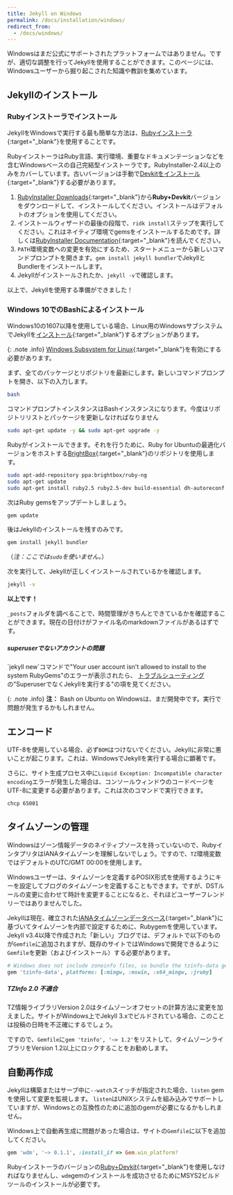 ```yaml
---
title: Jekyll on Windows
permalink: /docs/installation/windows/
redirect_from:
  - /docs/windows/
---
```


Windowsはまだ公式にサポートされたプラットフォームではありません。ですが、適切な調整を行ってJekyllを使用することができます。このページには、Windowsユーザーから掘り起こされた知識や教訓を集めています。

<!-- While Windows is not an officially-supported platform, it can be used to run Jekyll with the proper tweaks. This page aims to
collect some of the general knowledge and lessons that have been unearthed by Windows users. -->


## Jekyllのインストール
<!-- ## Installing Jekyll -->

### Rubyインストーラでインストール
<!-- ### Installation via RubyInstaller -->

JekyllをWindowsで実行する最も簡単な方法は、[Rubyインストーラ](https://rubyinstaller.org/){:target="_blank"}を使用することです。

<!-- The easiest way to run Jekyll is by using the [RubyInstaller](https://rubyinstaller.org/) for Windows. -->

RubyインストーラはRuby言語、実行環境、重要なドキュメンテーションなどを含むWindowsベースの自己完結型インストーラです。RubyInstaller-2.4以上のみをカバーしています。古いバージョンは手動で[Devkitをインストール](https://github.com/oneclick/rubyinstaller/wiki/Development-Kit){:target="_blank"}する必要があります。

<!-- RubyInstaller is a self-contained Windows-based installer that includes the Ruby language, an execution environment,
important documentation, and more.
We only cover RubyInstaller-2.4 and newer here, older versions need to
[install the Devkit](https://github.com/oneclick/rubyinstaller/wiki/Development-Kit) manually. -->

1. [RubyInstaller Downloads](https://rubyinstaller.org/downloads/){:target="_blank"}から**Ruby+Devkit**バージョンをダウンロードして、インストールしてください。インストールはデフォルトのオプションを使用してください。
2. インストールウィザードの最後の段階で、`ridk install`ステップを実行してください。これはネイティブ環境でgemsをインストールするためです。詳しくは[RubyInstaller Documentation](https://github.com/oneclick/rubyinstaller2#using-the-installer-on-a-target-system){:target="_blank"}を読んでください。
3. `PATH`環境変数への変更を有効にするため、スタートメニューから新しいコマンドプロンプトを開きます。`gem install jekyll bundler`でJekyllとBundlerをインストールします。
4. Jekyllがインストールされたか、`jekyll -v`で確認します。

<!-- 1. Download and Install a **Ruby+Devkit** version from [RubyInstaller Downloads](https://rubyinstaller.org/downloads/).
   Use default options for installation.
2. Run the `ridk install` step on the last stage of the installation wizard. This is needed for installing gems with native
   extensions. You can find additional information regarding this in the
   [RubyInstaller Documentation](https://github.com/oneclick/rubyinstaller2#using-the-installer-on-a-target-system)
3. Open a new command prompt window from the start menu, so that changes to the `PATH` environment variable becomes effective.
   Install Jekyll and Bundler via: `gem install jekyll bundler`
4. Check if Jekyll installed properly: `jekyll -v` -->

以上で、Jekyllを使用する準備ができました！

<!-- That's it, you're ready to use Jekyll! -->

### Windows 10でのBashによるインストール
<!-- ### Installation via Bash on Windows 10 -->

Windows10の1607以降を使用している場合、Linux用のWindowsサブシステムでJekyllを[インストール](https://msdn.microsoft.com/en-us/commandline/wsl/install_guide){:target="_blank"}するオプションがあります。

<!-- If you are using Windows 10 version 1607 or later, another option to run Jekyll is by
[installing](https://msdn.microsoft.com/en-us/commandline/wsl/install_guide) the Windows Subsystem for Linux. -->

{: .note .info}
[Windows Subsystem for Linux](https://msdn.microsoft.com/en-us/commandline/wsl/about){:target="_blank"}を有効にする必要があります。

<!-- {: .note .info}
You must have [Windows Subsystem for Linux](https://msdn.microsoft.com/en-us/commandline/wsl/about) enabled. -->

まず、全てのパッケージとリポジトリを最新にします。新しいコマンドプロンプトを開き、以下の入力します。

<!-- First let's make sure all our packages / repositories are up to date. Open a new Command Prompt instance, and type the following: -->

```sh
bash
```

コマンドプロンプトインスタンスはBashインスタンスになります。今度はリポジトリリストとパッケージを更新しなければなりません

<!-- Your Command Prompt instance should now be a Bash instance. Now we must update our repo lists and packages. -->

```sh
sudo apt-get update -y && sudo apt-get upgrade -y
```

Rubyがインストールできます。それを行うために、Ruby for Ubuntuの最適化バージョンをホストする[BrightBox](https://www.brightbox.com/docs/ruby/ubuntu/){:target="_blank"}のリポジトリを使用します。

<!-- Now we can install Ruby. To do this we will use a repository from [BrightBox](https://www.brightbox.com/docs/ruby/ubuntu/),
which hosts optimized versions of Ruby for Ubuntu. -->

```sh
sudo apt-add-repository ppa:brightbox/ruby-ng
sudo apt-get update
sudo apt-get install ruby2.5 ruby2.5-dev build-essential dh-autoreconf
```

次はRuby gemsをアップデートしましょう。

<!-- Next let's update our Ruby gems: -->

```sh
gem update
```

後はJekyllのインストールを残すのみです。

<!-- Now all that is left to do is install Jekyll. -->

```sh
gem install jekyll bundler
```

（*注：ここでは`sudo`を使いません。*）

<!-- (*Note: no `sudo` here.*) -->

次を実行して、Jekyllが正しくインストールされているかを確認します。

<!-- Check if Jekyll installed properly by running: -->

```sh
jekyll -v
```

**以上です！**

<!-- **And that's it!** -->

`_posts`フォルダを調べることで、時間管理がきちんとできているかを確認することができます。現在の日付けがファイル名のmarkdownファイルがあるはずです。

<!-- You can make sure time management is working properly by inspecting your `_posts` folder. You should see a markdown file
with the current date in the filename. -->

<div class="note info">
  <h5>superuserでないアカウントの問題</h5>
  <!-- <h5>Non-superuser account issues</h5> -->
  <p>`jekyll new`コマンドで"Your user account isn't allowed to install to the system RubyGems"のエラーが表示されたら、 <a href="{{ '/docs/troubleshooting/#no-sudo' | relative_url }}">トラブルシューティング</a>の"SuperuserでなくJekyllを実行する"の項を見てください。</p>
  <!-- <p>If the `jekyll new` command prints the error "Your user account isn't allowed to install to the system RubyGems", see
  the "Running Jekyll as Non-Superuser" instructions in <a href="{{ '/docs/troubleshooting/#no-sudo' | relative_url }}">Troubleshooting</a>.</p> -->
</div>

{: .note .info}
**注：** Bash on Ubuntu on Windowsは、まだ開発中です。実行で問題が発生するかもしれません。

<!-- {: .note .info}
Bash on Ubuntu on Windows is still under development, so you may run into issues. -->


## エンコード
<!-- ## Encoding -->

UTF-8を使用している場合、必ず`BOM`はつけないでください。Jekyllに非常に悪いことが起こります。これは、WindowsでJekyllを実行する場合に顕著です。

<!-- If you use UTF-8 encoding, make sure that no `BOM` header characters exist in your files or very, very bad things will happen to
Jekyll. This is especially relevant when you're running Jekyll on Windows. -->

さらに、サイト生成プロセス中に`Liquid Exception: Incompatible character encoding`エラーが発生した場合は、コンソールウィンドウのコードページをUTF-8に変更する必要があります。これは次のコマンドで実行できます。

<!-- Additionally, you might need to change the code page of the console window to UTF-8 in case you get a
`Liquid Exception: Incompatible character encoding` error during the site generation process. It can be done with the following
command: -->

```sh
chcp 65001
```

## タイムゾーンの管理
<!-- ## Time-Zone Management -->

Windowsはゾーン情報データのネイティブソースを持っていないので、RubyインタプリタはIANAタイムゾーンを理解しないでしょう。ですので、`TZ`環境変数ではデフォルトのUTC/GMT 00:00を使用します。

<!-- Since Windows doesn't have a native source of zoneinfo data, the Ruby Interpreter would not understand IANA Timezones and hence
using them had the `TZ` environment variable default to UTC/GMT 00:00. -->

Windowsユーザーは、タイムゾーンを定義するPOSIX形式を使用するようにキーを設定してブログのタイムゾーンを定義することもできます。ですが、DSTルールの変更に合わせて時計を変更することになると、それほどユーザーフレンドリーではありませんでした。

<!-- Though Windows users could alternatively define their blog's timezone by setting the key to use POSIX format of defining
timezones, it wasn't as user-friendly when it came to having the clock altered to changing DST-rules. -->

Jekyllは現在、確立された[IANAタイムゾーンデータベース](https://en.wikipedia.org/wiki/List_of_tz_database_time_zones){:target="_blank"}に基づいてタイムゾーンを内部で設定するために、Rubygemを使用しています。 Jekyll v3.4以降で作成された「新しい」ブログでは、デフォルトで以下のものが`Gemfile`に追加されますが、既存のサイトではWindowsで開発できるように`Gemfile`を更新（およびインストール）する必要があります。

<!-- Jekyll now uses a rubygem to internally configure Timezone based on established
[IANA Timezone Database](https://en.wikipedia.org/wiki/List_of_tz_database_time_zones).
While 'new' blogs created with Jekyll v3.4 and greater, will have the following added to their `Gemfile` by default, existing
sites *will* have to update their `Gemfile` (and installed) to enable development on Windows: -->

```ruby
# Windows does not include zoneinfo files, so bundle the tzinfo-data gem
gem 'tzinfo-data', platforms: [:mingw, :mswin, :x64_mingw, :jruby]
```

<div class="note warning">
  <h5>TZInfo 2.0 不適合</h5>
  <!-- <h5>TZInfo 2.0 incompatibility</h5> -->
  <p>
    TZ情報ライブラリVersion 2.0はタイムゾーンオフセットの計算方法に変更を加えました。サイトがWindows上でJekyll 3.xでビルドされている場合、このことは投稿の日時を不正確にするでしょう。
  </p>
  <!-- <p>
    Version 2.0 of the TZInfo library has introduced a change in how timezone offsets are calculated.
    This will result in incorrect date and time for your posts when the site is built with Jekyll 3.x on Windows.
  </p> -->
  <p>
    ですので、<code>Gemfile</code>に<code>gem 'tzinfo', '~> 1.2'</code>をリストして、タイムゾーンライブラリをVersion 1.2以上にロックすることをお勧めします。
  </p>
  <!-- <p>
    We therefore recommend that you lock the Timezone library to version 1.2 and above by listing
    <code>gem 'tzinfo', '~> 1.2'</code> in your <code>Gemfile</code>.
  </p> -->
</div>

## 自動再作成
<!-- ## Auto Regeneration -->

Jekyllは構築またはサーブ中に`--watch`スイッチが指定された場合、`listen` gemを使用して変更を監視します。 `listen`はUNIXシステムを組み込みでサポートしていますが、Windowsとの互換性のために追加のgemが必要になるかもしれません。

<!-- Jekyll uses the `listen` gem to watch for changes when the `--watch` switch is specified during a build or serve.
While `listen` has built-in support for UNIX systems, it may require an extra gem for compatibility with Windows. -->

Windows上で自動再生成に問題があった場合は、サイトの`Gemfile`に以下を追加してください。

<!-- Add the following to the `Gemfile` for your site if you have issues with auto-regeneration on Windows alone: -->

```ruby
gem 'wdm', '~> 0.1.1', :install_if => Gem.win_platform?
```

Rubyインストーラのバージョンの[Ruby+Devkit](https://rubyinstaller.org/downloads/){:target="_blank"}を使用しなければなりませんし、`wdm`gemのインストールを成功させるためにMSYS2ビルドツールのインストールが必要です。

<!-- You have to use a [Ruby+Devkit](https://rubyinstaller.org/downloads/) version of the RubyInstaller and install
the MSYS2 build tools to successfully install the `wdm` gem. -->
